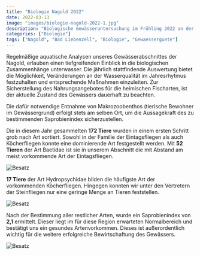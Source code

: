 ```yaml
---
title: "Biologie Nagold 2022"
date: 2022-03-13
image: "images/biologie-nagold-2022-1.jpg"
description: "Biologische Gewässeruntersuchung im Frühling 2022 an der Nagold"
categories: ["Biologie"]
tags: ["Nagold", "Bad Liebenzell", "Biologie", "Gewaesserguete"]
---
```


Regelmäßige aquatische Analysen unseres Gewässerabschnittes der Nagold, erlauben einen tiefgreifenden
Einblick in die biologischen Zusammenhänge unterwasser. Die jährlich stattfindende Auswertung bietet die Möglichkeit,
Veränderungen an der Wasserqualität im Jahresrhytmus festzuhalten und entsprechende Maßnahmen einzuleiten. Zur Sicherstellung
des Nahrungsangebotes für die heimischen Fischarten, ist der aktuelle Zustand des Gewässers dauerhaft zu beachten.

Die dafür notwendige Entnahme von Makrozoobenthos (tierische Bewohner im Gewässergrund) erfolgt stets am selben Ort, um die
Aussagekraft des zu bestimmenden Saprobienindex sicherzustellen.

Die in diesem Jahr gesammelten **172 Tiere** wurden in einem ersten Schritt grob nach Art sortiert. Sowohl in der Familie der
Eintagsfliegen als auch Köcherfliegen konnte eine dominierende Art festgestellt werden. Mit **52 Tieren** der Art Baetidae ist sie in unserem
Abschnitt die mit Abstand am meist vorkommende Art der Eintagsfliegen. 

![Besatz](/images/biologie-nagold-2022-2.jpg)

**17 Tiere** der Art Hydropsychidae bilden die häufigste Art der
vorkommenden Köcherfliegen.
Hingegen konnten wir unter den Vertretern der Steinfliegen nur eine geringe Menge an Tieren feststellen.

![Besatz](/images/biologie-nagold-2022-3.jpg)

Nach der Bestimmung aller restlicher Arten, wurde ein Saprobienindex von **2,1** ermittelt. Dieser liegt im für diese
Region erwarteten Normalbereich und bestätigt uns ein gesundes Artenvorkommen. 
Dieses ist außerordentlich wichtig für die weitere erfolgreiche Bewirtschaftung des Gewässers.

![Besatz](/images/biologie-nagold-2022-4.jpg)
